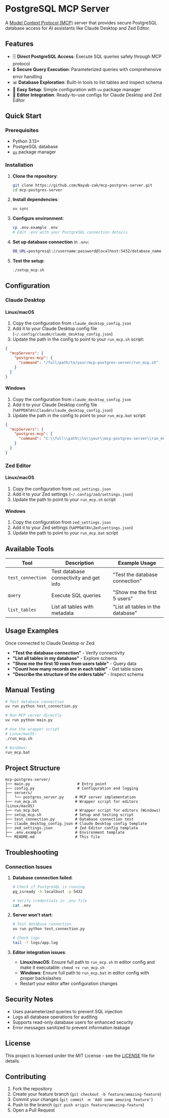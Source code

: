 # PostgreSQL MCP Server

A [Model Context Protocol (MCP)](https://modelcontextprotocol.io/) server that provides secure PostgreSQL database access for AI assistants like Claude Desktop and Zed Editor.

## Features

- 🗄️ **Direct PostgreSQL Access**: Execute SQL queries safely through MCP protocol
- 🔒 **Secure Query Execution**: Parameterized queries with comprehensive error handling
- 📊 **Database Exploration**: Built-in tools to list tables and inspect schema
- 🚀 **Easy Setup**: Simple configuration with `uv` package manager
- 🔧 **Editor Integration**: Ready-to-use configs for Claude Desktop and Zed Editor

## Quick Start

### Prerequisites

- Python 3.13+
- PostgreSQL database
- [`uv`](https://docs.astral.sh/uv/) package manager

### Installation

1. **Clone the repository**:
   ```bash
   git clone https://github.com/Nayab-zak/mcp-postgres-server.git
   cd mcp-postgres-server
   ```

2. **Install dependencies**:
   ```bash
   uv sync
   ```

3. **Configure environment**:
   ```bash
   cp .env.example .env
   # Edit .env with your PostgreSQL connection details
   ```

4. **Set up database connection** in `.env`:
   ```bash
   DB_URL=postgresql://username:password@localhost:5432/database_name
   ```

5. **Test the setup**:
   ```bash
   ./setup_mcp.sh
   ```

## Configuration

### Claude Desktop

#### Linux/macOS

1. Copy the configuration from `claude_desktop_config.json`
2. Add it to your Claude Desktop config file (`~/.config/claude/claude_desktop_config.json`)
3. Update the path in the config to point to your `run_mcp.sh` script:

```json
{
  "mcpServers": {
    "postgres-mcp": {
      "command": "/full/path/to/your/mcp-postgres-server/run_mcp.sh"
    }
  }
}
```

#### Windows

1. Copy the configuration from `claude_desktop_config.json`
2. Add it to your Claude Desktop config file (`%APPDATA%\Claude\claude_desktop_config.json`)
3. Update the path in the config to point to your `run_mcp.bat` script:

```json
{
  "mcpServers": {
    "postgres-mcp": {
      "command": "C:\\full\\path\\to\\your\\mcp-postgres-server\\run_mcp.bat"
    }
  }
}
```

### Zed Editor

#### Linux/macOS

1. Copy the configuration from `zed_settings.json`
2. Add it to your Zed settings (`~/.config/zed/settings.json`)
3. Update the path to point to your `run_mcp.sh` script

#### Windows

1. Copy the configuration from `zed_settings.json`
2. Add it to your Zed settings (`%APPDATA%\Zed\settings.json`)
3. Update the path to point to your `run_mcp.bat` script

## Available Tools

| Tool | Description | Example Usage |
|------|-------------|---------------|
| `test_connection` | Test database connectivity and get info | "Test the database connection" |
| `query` | Execute SQL queries | "Show me the first 5 users" |
| `list_tables` | List all tables with metadata | "List all tables in the database" |

## Usage Examples

Once connected to Claude Desktop or Zed:

- **"Test the database connection"** - Verify connectivity
- **"List all tables in my database"** - Explore schema
- **"Show me the first 10 rows from users table"** - Query data
- **"Count how many records are in each table"** - Get table sizes
- **"Describe the structure of the orders table"** - Inspect schema

## Manual Testing

```bash
# Test database connection
uv run python test_connection.py

# Run MCP server directly
uv run python main.py

# Use the wrapper script
# Linux/macOS:
./run_mcp.sh

# Windows:
run_mcp.bat
```

## Project Structure

```
mcp-postgres-server/
├── main.py                     # Entry point
├── config.py                   # Configuration and logging
├── servers/
│   └── postgres_server.py     # MCP server implementation
├── run_mcp.sh                 # Wrapper script for editors (Linux/macOS)
├── run_mcp.bat                # Wrapper script for editors (Windows)
├── setup_mcp.sh               # Setup and testing script
├── test_connection.py         # Database connection test
├── claude_desktop_config.json # Claude Desktop config template
├── zed_settings.json          # Zed Editor config template
├── .env.example               # Environment template
└── README.md                  # This file
```

## Troubleshooting

### Connection Issues

1. **Database connection failed**:
   ```bash
   # Check if PostgreSQL is running
   pg_isready -h localhost -p 5432
   
   # Verify credentials in .env file
   cat .env
   ```

2. **Server won't start**:
   ```bash
   # Test database connection
   uv run python test_connection.py
   
   # Check logs
   tail -f logs/app.log
   ```

3. **Editor integration issues**:
   - **Linux/macOS**: Ensure full path to `run_mcp.sh` in editor config and make it executable: `chmod +x run_mcp.sh`
   - **Windows**: Ensure full path to `run_mcp.bat` in editor config with proper backslashes
   - Restart your editor after configuration changes

## Security Notes

- Uses parameterized queries to prevent SQL injection
- Logs all database operations for auditing
- Supports read-only database users for enhanced security
- Error messages sanitized to prevent information leakage

## License

This project is licensed under the MIT License - see the [LICENSE](LICENSE) file for details.

## Contributing

1. Fork the repository
2. Create your feature branch (`git checkout -b feature/amazing-feature`)
3. Commit your changes (`git commit -m 'Add some amazing feature'`)
4. Push to the branch (`git push origin feature/amazing-feature`)
5. Open a Pull Request